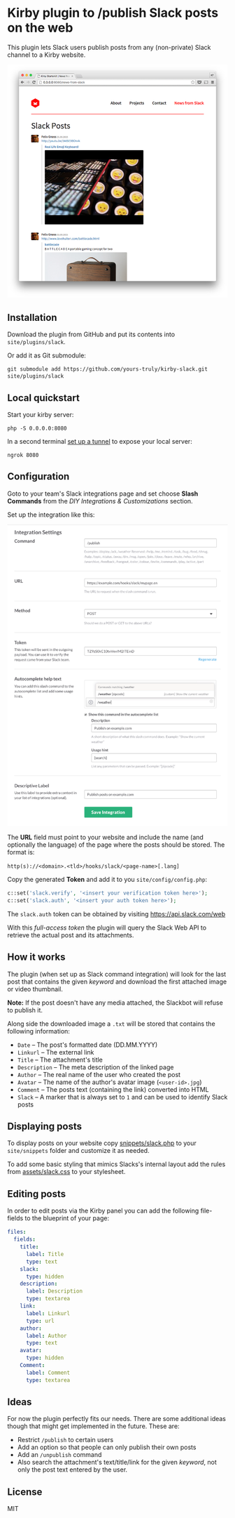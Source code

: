 # Kirby plugin to /publish Slack posts on the web

This plugin lets Slack users publish posts from any (non-private) Slack channel to a Kirby website.

![screenshot](screenshot.png)

## Installation

Download the plugin from GitHub and put its contents into `site/plugins/slack`.

Or add it as Git submodule:

    git submodule add https://github.com/yours-truly/kirby-slack.git site/plugins/slack

## Local quickstart

Start your kirby server:

    php -S 0.0.0.0:8080

In a second terminal [set up a tunnel](https://ngrok.com/) to expose your local server:

    ngrok 8080



## Configuration

Goto to your team's Slack integrations page and set choose __Slash Commands__ from the _DIY Integrations & Customizations_ section.

Set up the integration like this:

![Screenshot](settings.png)

The __URL__ field must point to your website and include the name
(and optionally the language) of the page where the posts should be
stored. The format is:

`http(s)://<domain>.<tld>/hooks/slack/<page-name>[.lang]`

Copy the generated __Token__ and add it to you `site/config/config.php`:

```php
c::set('slack.verify', '<insert your verification token here>');
c::set('slack.auth', '<insert your auth token here>');
```

The `slack.auth` token can be obtained by visiting https://api.slack.com/web

With this _full-access token_ the plugin will query the Slack Web API to retrieve the actual post and its attachments.

## How it works

The plugin (when set up as Slack command integration) will look for the last post that contains the given _keyword_ and download the first attached image or video thumbnail.

__Note:__ If the post doesn't have any media attached, the Slackbot will refuse to publish it.

Along side the downloaded image a `.txt` will be stored that contains the
following information:

* `Date` – The post's formatted date (DD.MM.YYYY)
* `Linkurl` – The external link
* `Title` – The attachment's title
* `Description` – The meta description of the linked page
* `Author` – The real name of the user who created the post
* `Avatar` – The name of the author's avatar image (`<user-id>.jpg`)
* `Comment` – The posts text (containing the link) converted into HTML
* `Slack` – A marker that is always set to `1` and can be used to identify Slack posts

## Displaying posts

To display posts on your website copy [snippets/slack.php](snippets/slack.php) to your `site/snippets` folder and customize it as needed.

To add some basic styling that mimics Slacks's internal layout add the rules from [assets/slack.css](assets/slack.css) to your stylesheet.

## Editing posts

In order to edit posts via the Kirby panel you can add the following file-fields to the blueprint of your page:

```yaml
files:
  fields:
    title:
      label: Title
      type: text
    slack:
      type: hidden
    description:
      label: Description
      type: textarea
    link:
      label: Linkurl
      type: url
    author:
      label: Author
      type: text
    avatar:
      type: hidden
    Comment:
      label: Comment
      type: textarea
```

## Ideas

For now the plugin perfectly fits our needs. There are some additional ideas though that might get implemented in the future. These are:

* Restrict `/publish` to certain users
* Add an option so that people can only publish their own posts
* Add an `/unpublish` command
* Also search the attachment's text/title/link for the given _keyword_, not only the post text entered by the user.

## License

MIT
